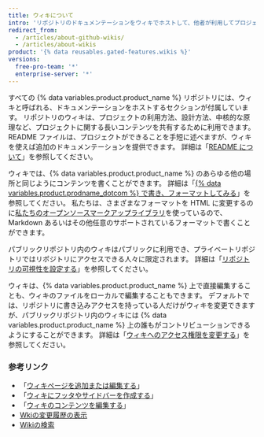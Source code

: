 ```yaml
---
title: ウィキについて
intro: 'リポジトリのドキュメンテーションをウィキでホストして、他者が利用してプロジェクトにコントリビュートすることを可能にできます。'
redirect_from:
  - /articles/about-github-wikis/
  - /articles/about-wikis
product: '{% data reusables.gated-features.wikis %}'
versions:
  free-pro-team: '*'
  enterprise-server: '*'
---
```


すべての {% data variables.product.product_name %} リポジトリには、ウィキと呼ばれる、ドキュメンテーションをホストするセクションが付属しています。 リポジトリのウィキは、プロジェクトの利用方法、設計方法、中核的な原理など、プロジェクトに関する長いコンテンツを共有するために利用できます。 README ファイルは、プロジェクトができることを手短に述べますが、ウィキを使えば追加のドキュメンテーションを提供できます。 詳細は「[README について](/articles/about-readmes)」を参照してください。

ウィキでは、{% data variables.product.product_name %} のあらゆる他の場所と同じようにコンテンツを書くことができます。 詳細は「[{% data variables.product.prodname_dotcom %} で書き、フォーマットしてみる](/articles/getting-started-with-writing-and-formatting-on-github)」を参照してください。 私たちは、さまざまなフォーマットを HTML に変更するのに[私たちのオープンソースマークアップライブラリ](https://github.com/github/markup)を使っているので、Markdown あるいはその他任意のサポートされているフォーマットで書くことができます。

パブリックリポジトリ内のウィキはパブリックに利用でき、プライベートリポジトリではリポジトリにアクセスできる人々に限定されます。 詳細は「[リポジトリの可視性を設定する](/articles/setting-repository-visibility)」を参照してください。

ウィキは、{% data variables.product.product_name %} 上で直接編集することも、ウィキのファイルをローカルで編集することもできます。 デフォルトでは、リポジトリに書き込みアクセスを持っている人だけがウィキを変更できますが、パブリックリポジトリ内のウィキには {% data variables.product.product_name %} 上の誰もがコントリビューションできるようにすることができます。 詳細は「[ウィキへのアクセス権限を変更する](/articles/changing-access-permissions-for-wikis)」を参照してください。

### 参考リンク

- 「[ウィキページを追加または編集する](/articles/adding-or-editing-wiki-pages)」
- 「[ウィキにフッタやサイドバーを作成する](/articles/creating-a-footer-or-sidebar-for-your-wiki)」
- 「[ウィキのコンテンツを編集する](/articles/editing-wiki-content)」
- [Wkiの変更履歴の表示](/articles/viewing-a-wiki-s-history-of-changes)
- [Wikiの検索](/articles/searching-wikis)

